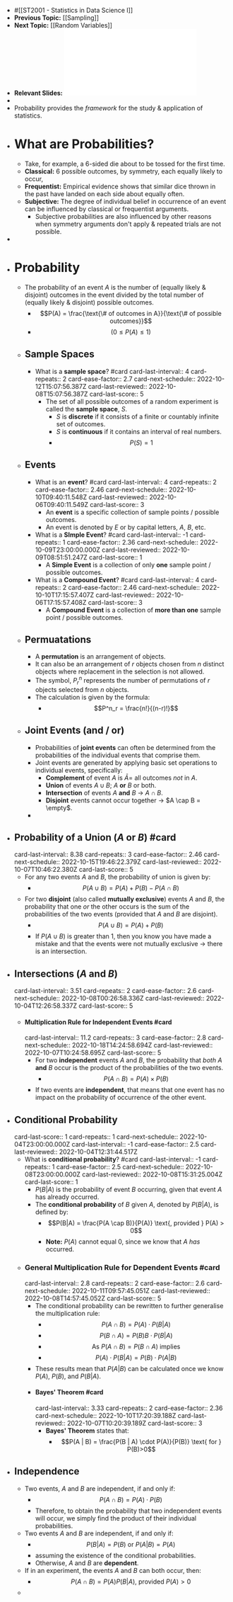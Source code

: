 - #[[ST2001 - Statistics in Data Science I]]
- **Previous Topic:** [[Sampling]]
- **Next Topic:** [[Random Variables]]
- **Relevant Slides:** ![Topic 4 - Probability.pdf](../assets/Topic_4_-_Probability_1664204337770_0.pdf)
-
- Probability provides the *framework* for the study & application of statistics.
- # What are Probabilities?
	- Take, for example, a 6-sided die about to be tossed for the first time.
	- **Classical:** 6 possible outcomes, by symmetry, each equally likely to occur,
	- **Frequentist:** Empirical evidence shows that similar dice thrown in the past have landed on each side about equally often.
	- **Subjective:** The degree of individual belief in occurrence of an event can be influenced by classical or frequentist arguments.
		- Subjective probabilities are also influenced by other reasons when symmetry arguments don't apply & repeated trials are not possible.
-
- # Probability
	- The probability of an event $A$ is the number of (equally likely & disjoint) outcomes in the event divided by the total number of (equally likely & disjoint) possible outcomes.
		- $$P(A) = \frac{\text{\# of outcomes in A}}{\text{\# of possible outcomes}}$$
		- $$(0 \leq P(A) \leq 1)$$
	- ## Sample Spaces
		- What is a **sample space**? #card
		  card-last-interval:: 4
		  card-repeats:: 2
		  card-ease-factor:: 2.7
		  card-next-schedule:: 2022-10-12T15:07:56.387Z
		  card-last-reviewed:: 2022-10-08T15:07:56.387Z
		  card-last-score:: 5
			- The set of all possible outcomes of a random experiment is called the **sample space**,  $S$.
				- $S$ is **discrete** if it consists of a finite or countably infinite set of outcomes.
				- $S$ is **continuous** if it contains an interval of real numbers.
				- $$P(S) = 1$$
	- ## Events
		- What is an **event**? #card
		  card-last-interval:: 4
		  card-repeats:: 2
		  card-ease-factor:: 2.46
		  card-next-schedule:: 2022-10-10T09:40:11.548Z
		  card-last-reviewed:: 2022-10-06T09:40:11.549Z
		  card-last-score:: 3
			- An **event** is a specific collection of sample points / possible outcomes.
			- An event is denoted by $E$ or by capital letters, $A$, $B$, etc.
		- What is a **SImple Event**? #card
		  card-last-interval:: -1
		  card-repeats:: 1
		  card-ease-factor:: 2.36
		  card-next-schedule:: 2022-10-09T23:00:00.000Z
		  card-last-reviewed:: 2022-10-09T08:51:51.247Z
		  card-last-score:: 1
			- A **Simple Event** is a collection of only **one** sample point / possible outcomes.
		- What is a **Compound Event**? #card
		  card-last-interval:: 4
		  card-repeats:: 2
		  card-ease-factor:: 2.46
		  card-next-schedule:: 2022-10-10T17:15:57.407Z
		  card-last-reviewed:: 2022-10-06T17:15:57.408Z
		  card-last-score:: 3
			- A **Compound Event** is a collection of **more than one** sample point / possible outcomes.
	- ## Permuatations
		- A **permutation** is an arrangement of objects.
		- It can also be an arrangement of $r$ objects chosen from $n$ distinct objects where replacement in the selection is not allowed.
		- The symbol, $P^n_r$ represents the number of permutations of $r$ objects selected from $n$ objects.
		- The calculation is given by the formula:
			- $$P^n_r = \frac{n!}{(n-r)!}$$
	- ## Joint Events (and / or)
		- Probabilities of **joint events** can often be determined from the probabilities of the individual events that comprise them.
		- Joint events are generated by applying basic set operations to individual events, specifically:
			- **Complement** of event $A$ is $\bar{A} =$ all outcomes *not* in $A$.
			- **Union** of events $A \cup B$; $A$ **or** $B$ or both.
			- **Intersection** of events $A$ **and** $B$ -> $A \cap B$.
			- **Disjoint** events cannot occur together -> $A \cap B = \empty$.
		-
- ## Probability of a Union ($A$ **or** $B$) #card
  card-last-interval:: 8.38
  card-repeats:: 3
  card-ease-factor:: 2.46
  card-next-schedule:: 2022-10-15T19:46:22.379Z
  card-last-reviewed:: 2022-10-07T10:46:22.380Z
  card-last-score:: 5
	- For any two events $A$ and $B$, the probability of union is given by:
		- $$P(A \cup B) = P(A) + P(B) - P(A \cap B)$$
	- For two **disjoint** (also called **mutually exclusive**) events $A$ and $B$, the probability that one *or* the other occurs is the sum of the probabilities of the two events (provided that $A$ and $B$ are disjoint).
		- $$P(A \cup B) = P(A) + P(B)$$
		- If $P(A \cup B)$ is greater than 1, then you know you have made a mistake and that the events were not mutually exclusive -> there is an intersection.
- ## Intersections ($A$ **and** $B$)
  card-last-interval:: 3.51
  card-repeats:: 2
  card-ease-factor:: 2.6
  card-next-schedule:: 2022-10-08T00:26:58.336Z
  card-last-reviewed:: 2022-10-04T12:26:58.337Z
  card-last-score:: 5
	- #### Multiplication Rule for Independent Events #card
	  card-last-interval:: 11.2
	  card-repeats:: 3
	  card-ease-factor:: 2.8
	  card-next-schedule:: 2022-10-18T14:24:58.694Z
	  card-last-reviewed:: 2022-10-07T10:24:58.695Z
	  card-last-score:: 5
		- For two **independent** events $A$ and $B$, the probability that *both* $A$ **and** $B$ occur is the product of the probabilities of the two events.
			- $$P(A \cap B) = P(A) \times P(B)$$
		- If two events are **independent**, that means that one event has no impact on the probability of occurrence of the other event.
- ## Conditional Probability
  card-last-score:: 1
  card-repeats:: 1
  card-next-schedule:: 2022-10-04T23:00:00.000Z
  card-last-interval:: -1
  card-ease-factor:: 2.5
  card-last-reviewed:: 2022-10-04T12:31:44.517Z
	- What is **conditional probability**? #card
	  card-last-interval:: -1
	  card-repeats:: 1
	  card-ease-factor:: 2.5
	  card-next-schedule:: 2022-10-08T23:00:00.000Z
	  card-last-reviewed:: 2022-10-08T15:31:25.004Z
	  card-last-score:: 1
		- $P(B | A)$ is the probability of event $B$ occurring, given that event $A$ has already occurred.
		- The **conditional probability** of $B$ given $A$, denoted by $P(B | A)$, is defined by:
			- $$P(B|A) = \frac{P(A \cap B)}{P(A)} \text{, provided } P(A) > 0$$
			- **Note:** $P(A)$ cannot equal 0, since we know that $A$ *has* occurred.
	- ### General Multiplication Rule for Dependent Events #card
	  card-last-interval:: 2.8
	  card-repeats:: 2
	  card-ease-factor:: 2.6
	  card-next-schedule:: 2022-10-11T09:57:45.051Z
	  card-last-reviewed:: 2022-10-08T14:57:45.052Z
	  card-last-score:: 5
		- The conditional probability can be rewritten to further generalise the multiplication rule:
			- $$P(A \cap B) = P(A) \cdot P(B|A)$$
			- $$P(B \cap A) = P(B)B \cdot P(B|A)$$
			- $$\text{As } P(A \cap B) = P(B \cap A) \text{ implies}$$
			- $$P(A) \cdot P(B | A) = P(B) \cdot P(A |B)$$
		- These results mean that $P(A |B)$ can be calculated once we know $P(A)$, $P(B)$, and $P(B | A)$.
		- #### Bayes' Theorem #card
		  card-last-interval:: 3.33
		  card-repeats:: 2
		  card-ease-factor:: 2.36
		  card-next-schedule:: 2022-10-10T17:20:39.188Z
		  card-last-reviewed:: 2022-10-07T10:20:39.189Z
		  card-last-score:: 3
			- **Bayes' Theorem** states that:
				- $$P(A | B) = \frac{P(B | A) \cdot P(A)}{P(B)} \text{ for } P(B)>0$$
- ## Independence
	- Two events, $A$ and $B$ are independent, if and only if:
		- $$P(A \cap B) = P(A)\cdot P(B)$$
		- Therefore, to obtain the probability that two independent events will occur, we simply find the product of their individual probabilities.
	- Two events $A$ and $B$ are independent, if and only if:
		- $$P(B | A) = P(B) \text{ or } P(A|B) = P(A)$$
		- assuming the existence of the conditional probabilities.
		- Otherwise, $A$ and $B$ are **dependent**.
	- If in an experiment, the events $A$ and $B$ can both occur, then:
		- $$P(A \cap B) = P(A)P(B|A) \text{, provided } P(A) > 0$$
	-